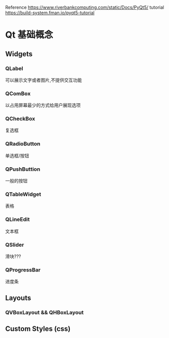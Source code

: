 Reference
https://www.riverbankcomputing.com/static/Docs/PyQt5/
tutorial
https://build-system.fman.io/pyqt5-tutorial

# Qt 基础概念
## Widgets
### QLabel 
可以展示文字或者图片,不提供交互功能
### QComBox
以占用屏幕最少的方式给用户展现选项
### QCheckBox
复选框
### QRadioButton
单选框/按钮
### QPushButtion
一般的按钮
### QTableWidget
表格
### QLineEdit
文本框
### QSlider
滑块???
### QProgressBar
进度条
## Layouts
### QVBoxLayout && QHBoxLayout

## Custom Styles (css)

